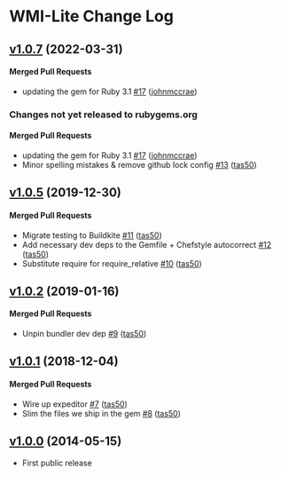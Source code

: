 # WMI-Lite  Change Log

<!-- latest_release 1.0.7 -->
## [v1.0.7](https://github.com/chef/wmi-lite/tree/v1.0.7) (2022-03-31)

#### Merged Pull Requests
- updating the gem for Ruby 3.1 [#17](https://github.com/chef/wmi-lite/pull/17) ([johnmccrae](https://github.com/johnmccrae))
<!-- latest_release -->
<!-- release_rollup since=1.0.5 -->
### Changes not yet released to rubygems.org

#### Merged Pull Requests
- updating the gem for Ruby 3.1 [#17](https://github.com/chef/wmi-lite/pull/17) ([johnmccrae](https://github.com/johnmccrae)) <!-- 1.0.7 -->
- Minor spelling mistakes &amp; remove github lock config [#13](https://github.com/chef/wmi-lite/pull/13) ([tas50](https://github.com/tas50)) <!-- 1.0.6 -->
<!-- release_rollup -->

<!-- latest_stable_release -->
## [v1.0.5](https://github.com/chef/wmi-lite/tree/v1.0.5) (2019-12-30)

#### Merged Pull Requests
- Migrate testing to Buildkite [#11](https://github.com/chef/wmi-lite/pull/11) ([tas50](https://github.com/tas50))
- Add necessary dev deps to the Gemfile + Chefstyle autocorrect [#12](https://github.com/chef/wmi-lite/pull/12) ([tas50](https://github.com/tas50))
- Substitute require for require_relative [#10](https://github.com/chef/wmi-lite/pull/10) ([tas50](https://github.com/tas50))
<!-- latest_stable_release -->

## [v1.0.2](https://github.com/chef/wmi-lite/tree/v1.0.2) (2019-01-16)

#### Merged Pull Requests
- Unpin bundler dev dep [#9](https://github.com/chef/wmi-lite/pull/9) ([tas50](https://github.com/tas50))

## [v1.0.1](https://github.com/chef/wmi-lite/tree/v1.0.1) (2018-12-04)

#### Merged Pull Requests
- Wire up expeditor [#7](https://github.com/chef/wmi-lite/pull/7) ([tas50](https://github.com/tas50))
- Slim the files we ship in the gem [#8](https://github.com/chef/wmi-lite/pull/8) ([tas50](https://github.com/tas50))

## [v1.0.0](https://github.com/chef/wmi-lite/tree/v1.0.0) (2014-05-15)
- First public release
